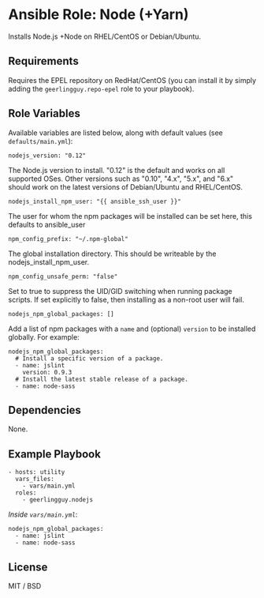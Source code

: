 # Ansible Role: Node (+Yarn)

Installs Node.js +Node on RHEL/CentOS or Debian/Ubuntu.

## Requirements

Requires the EPEL repository on RedHat/CentOS (you can install it by simply adding the `geerlingguy.repo-epel` role to your playbook).

## Role Variables

Available variables are listed below, along with default values (see `defaults/main.yml`):

    nodejs_version: "0.12"

The Node.js version to install. "0.12" is the default and works on all supported OSes. Other versions such as "0.10", "4.x", "5.x", and "6.x" should work on the latest versions of Debian/Ubuntu and RHEL/CentOS.

    nodejs_install_npm_user: "{{ ansible_ssh_user }}"

The user for whom the npm packages will be installed can be set here, this defaults to ansible_user

    npm_config_prefix: "~/.npm-global"

The global installation directory. This should be writeable by the nodejs_install_npm_user.

    npm_config_unsafe_perm: "false"

Set to true to suppress the UID/GID switching when running package scripts. If set explicitly to false, then installing as a non-root user will fail.

    nodejs_npm_global_packages: []

Add a list of npm packages with a `name` and (optional) `version` to be installed globally. For example:

    nodejs_npm_global_packages:
      # Install a specific version of a package.
      - name: jslint
        version: 0.9.3
      # Install the latest stable release of a package.
      - name: node-sass

## Dependencies

None.

## Example Playbook

    - hosts: utility
      vars_files:
        - vars/main.yml
      roles:
        - geerlingguy.nodejs

*Inside `vars/main.yml`*:

    nodejs_npm_global_packages:
      - name: jslint
      - name: node-sass

## License

MIT / BSD
